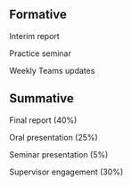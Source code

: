 ## Formative

Interim report

Practice seminar

Weekly Teams updates

## Summative

Final report (40%)

Oral presentation (25%)

Seminar presentation (5%)

Supervisor engagement (30%)